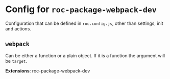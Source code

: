 # Config for `roc-package-webpack-dev`

Configuration that can be defined in `roc.config.js`, other than settings, init and actions.

## `webpack`
Can be either a function or a plain object. If it is a function the argument will be `target`.

__Extensions__: roc-package-webpack-dev